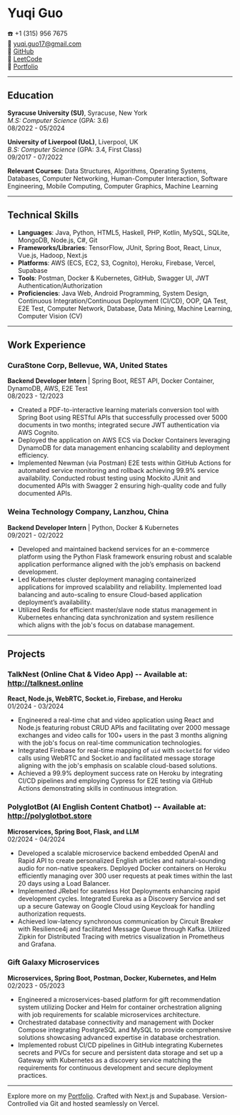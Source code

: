 # Yuqi Guo

:phone: +1 (315) 956 7675  
:email: yuqi.guo17@gmail.com  
:link: [GitHub](https://github.com/YuqiGuo105)  
:link: [LeetCode](https://leetcode.com/u/Yuqi_Guo/)  
:link: [Portfolio](https://www.yuqi.site)  

---

## Education

**Syracuse University (SU)**, Syracuse, New York  
*M.S: Computer Science* (GPA: 3.6)  
08/2022 - 05/2024

**University of Liverpool (UoL)**, Liverpool, UK  
*B.S: Computer Science* (GPA: 3.4, First Class)  
09/2017 - 07/2022

**Relevant Courses**: Data Structures, Algorithms, Operating Systems, Databases, Computer Networking, Human-Computer Interaction, Software Engineering, Mobile Computing, Computer Graphics, Machine Learning

---

## Technical Skills

- **Languages**: Java, Python, HTML5, Haskell, PHP, Kotlin, MySQL, SQLite, MongoDB, Node.js, C#, Git
- **Frameworks/Libraries**: TensorFlow, JUnit, Spring Boot, React, Linux, Vue.js, Hadoop, Next.js
- **Platforms**: AWS (ECS, EC2, S3, Cognito), Heroku, Firebase, Vercel, Supabase
- **Tools**: Postman, Docker & Kubernetes, GitHub, Swagger UI, JWT Authentication/Authorization
- **Proficiencies**: Java Web, Android Programming, System Design, Continuous Integration/Continuous Deployment (CI/CD), OOP, QA Test, E2E Test, Computer Network, Database, Data Mining, Machine Learning, Computer Vision (CV)

---

## Work Experience

### CuraStone Corp, Bellevue, WA, United States
**Backend Developer Intern** | Spring Boot, REST API, Docker Container, DynamoDB, AWS, E2E Test  
08/2023 - 12/2023

- Created a PDF-to-interactive learning materials conversion tool with Spring Boot using RESTful APIs that successfully processed over 5000 documents in two months; integrated secure JWT authentication via AWS Cognito.
- Deployed the application on AWS ECS via Docker Containers leveraging DynamoDB for data management enhancing scalability and deployment efficiency.
- Implemented Newman (via Postman) E2E tests within GitHub Actions for automated service monitoring and rollback achieving 99.9% service availability. Conducted robust testing using Mockito JUnit and documented APIs with Swagger 2 ensuring high-quality code and fully documented APIs.

### Weina Technology Company, Lanzhou, China
**Backend Developer Intern** | Python, Docker & Kubernetes  
09/2021 - 02/2022

- Developed and maintained backend services for an e-commerce platform using the Python Flask framework ensuring robust and scalable application performance aligned with the job’s emphasis on backend development.
- Led Kubernetes cluster deployment managing containerized applications for improved scalability and reliability. Implemented load balancing and auto-scaling to ensure Cloud-based application deployment’s availability.
- Utilized Redis for efficient master/slave node status management in Kubernetes enhancing data synchronization and system resilience which aligns with the job's focus on database management.

---

## Projects

### TalkNest (Online Chat & Video App) -- Available at: http://talknest.online
**React, Node.js, WebRTC, Socket.io, Firebase, and Heroku**  
01/2024 - 03/2024

- Engineered a real-time chat and video application using React and Node.js featuring robust CRUD APIs and facilitating over 2000 message exchanges and video calls for 100+ users in the past 3 months aligning with the job's focus on real-time communication technologies.  
- Integrated Firebase for real-time mapping of `uid` with `socketId` for video calls using WebRTC and Socket.io and facilitated message storage aligning with the job's emphasis on scalable cloud-based solutions.
- Achieved a 99.9% deployment success rate on Heroku by integrating CI/CD pipelines and employing Cypress for E2E testing via GitHub Actions demonstrating skills in continuous integration.

### PolyglotBot (AI English Content Chatbot) -- Available at: http://polyglotbot.store
**Microservices, Spring Boot, Flask, and LLM**  
02/2024 - 04/2024

- Developed a scalable microservice backend embedded OpenAI and Rapid API to create personalized English articles and natural-sounding audio for non-native speakers. Deployed Docker containers on Heroku efficiently managing over 300 user requests at peak times within the last 20 days using a Load Balancer.
- Implemented JRebel for seamless Hot Deployments enhancing rapid development cycles. Integrated Eureka as a Discovery Service and set up a secure Gateway on Google Cloud using Keycloak for handling authorization requests.
- Achieved low-latency synchronous communication by Circuit Breaker with Resilience4j and facilitated Message Queue through Kafka. Utilized Zipkin for Distributed Tracing with metrics visualization in Prometheus and Grafana.

### Gift Galaxy Microservices
**Microservices, Spring Boot, Postman, Docker, Kubernetes, and Helm**  
02/2023 - 05/2023

- Engineered a microservices-based platform for gift recommendation system utilizing Docker and Helm for container orchestration aligning with job requirements for scalable microservices architecture.
- Orchestrated database connectivity and management with Docker Compose integrating PostgreSQL and MySQL to provide comprehensive solutions showcasing advanced expertise in database orchestration.
- Implemented robust CI/CD pipelines in GitHub integrating Kubernetes secrets and PVCs for secure and persistent data storage and set up a Gateway with Kubernetes as a discovery service matching the requirements for continuous development and secure deployment practices.

---

Explore more on my [Portfolio](https://www.yuqi.site). Crafted with Next.js and Supabase. Version-Controlled via Git and hosted seamlessly on Vercel. 


